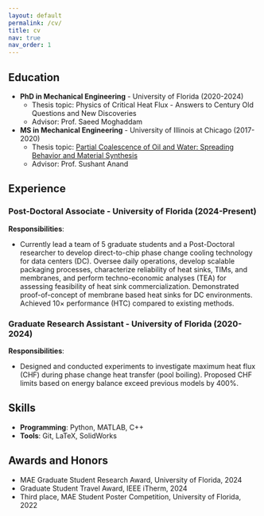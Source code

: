 ```yaml
---
layout: default
permalink: /cv/
title: cv
nav: true
nav_order: 1
---
```

## Education
- **PhD in Mechanical Engineering** - University of Florida (2020-2024)
  - Thesis topic: Physics of Critical Heat Flux - Answers to Century Old Questions and New Discoveries
  - Advisor: Prof. Saeed Moghaddam
- **MS in Mechanical Engineering** - University of Illinois at Chicago (2017-2020)
  - Thesis topic: [Partial Coalescence of Oil and Water: Spreading Behavior and Material Synthesis](https://www.proquest.com/openview/7daf849c1a172f5f50f3b07b0b4f3fc7/1?pq-origsite=gscholar&cbl=18750&diss=y)
  - Advisor: Prof. Sushant Anand

## Experience
### Post-Doctoral Associate - University of Florida (2024-Present)
**Responsibilities**:
- Currently lead a team of 5 graduate students and a Post-Doctoral researcher to develop direct-to-chip phase change cooling technology for data centers (DC). Oversee daily operations, develop scalable packaging processes, characterize reliability of heat sinks, TIMs, and membranes, and perform techno-economic analyses (TEA) for assessing feasibility of heat sink commercialization. Demonstrated proof-of-concept of membrane based heat sinks for DC environments. Achieved 10× performance (HTC) compared to existing methods.

### Graduate Research Assistant - University of Florida (2020-2024)
**Responsibilities**:
- Designed and conducted experiments to investigate maximum heat flux (CHF) during phase change heat transfer (pool boiling). Proposed CHF limits based on energy balance exceed previous models by 400%.

## Skills
- **Programming**: Python, MATLAB, C++
- **Tools**: Git, LaTeX, SolidWorks

## Awards and Honors
- MAE Graduate Student Research Award, University of Florida, 2024
- Graduate Student Travel Award, IEEE iTherm, 2024
- Third place, MAE Student Poster Competition, University of Florida, 2022